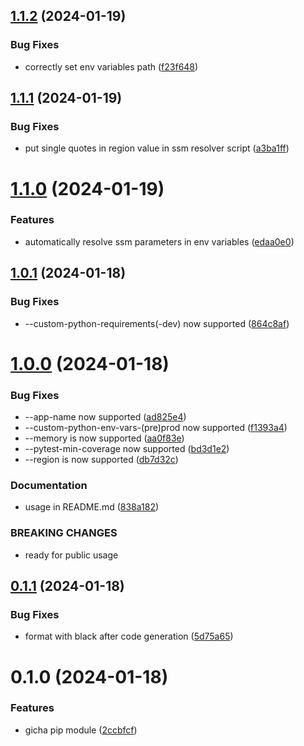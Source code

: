 ## [1.1.2](https://github.com/hei-school/gicha-cli/compare/v1.1.1...v1.1.2) (2024-01-19)


### Bug Fixes

* correctly set env variables path ([f23f648](https://github.com/hei-school/gicha-cli/commit/f23f6480929eac529227429f1db245e30e3fd715))



## [1.1.1](https://github.com/hei-school/gicha-cli/compare/v1.1.0...v1.1.1) (2024-01-19)


### Bug Fixes

* put single quotes in region value in ssm resolver script ([a3ba1ff](https://github.com/hei-school/gicha-cli/commit/a3ba1ff9902d27f0357da14bf871babec214927c))



# [1.1.0](https://github.com/hei-school/gicha-cli/compare/v1.0.1...v1.1.0) (2024-01-19)


### Features

* automatically resolve ssm parameters in env variables ([edaa0e0](https://github.com/hei-school/gicha-cli/commit/edaa0e0a4a04d27cc71e6129a885cfd30a4e9b90))



## [1.0.1](https://github.com/hei-school/gicha-cli/compare/v1.0.0...v1.0.1) (2024-01-18)


### Bug Fixes

* --custom-python-requirements(-dev) now supported ([864c8af](https://github.com/hei-school/gicha-cli/commit/864c8af54a48c44149dac391dcb5f7fe705c7580))



# [1.0.0](https://github.com/hei-school/gicha-cli/compare/v0.1.1...v1.0.0) (2024-01-18)


### Bug Fixes

* --app-name now supported ([ad825e4](https://github.com/hei-school/gicha-cli/commit/ad825e4cda48a3c2cfd5ea513199f5398803dfc3))
* --custom-python-env-vars-(pre)prod now supported ([f1393a4](https://github.com/hei-school/gicha-cli/commit/f1393a403f1999501000baae85a58083f77598ea))
* --memory is now supported ([aa0f83e](https://github.com/hei-school/gicha-cli/commit/aa0f83e2212f154ee67aa1bfe1c2c4e1a75700f6))
* --pytest-min-coverage now supported ([bd3d1e2](https://github.com/hei-school/gicha-cli/commit/bd3d1e24869f3c250538434dfd35cda2c6e0c367))
* --region is now supported ([db7d32c](https://github.com/hei-school/gicha-cli/commit/db7d32c7e0ab5b7b9cd2bbf3d46271faabcd6661))


### Documentation

* usage in README.md ([838a182](https://github.com/hei-school/gicha-cli/commit/838a182fca814942da5acef038dbffa56139c254))


### BREAKING CHANGES

* ready for public usage



## [0.1.1](https://github.com/hei-school/gicha-cli/compare/v0.1.0...v0.1.1) (2024-01-18)


### Bug Fixes

* format with black after code generation ([5d75a65](https://github.com/hei-school/gicha-cli/commit/5d75a65beb8011ee8efa5a62ee9e39b37e1b4855))



# 0.1.0 (2024-01-18)


### Features

* gicha pip module ([2ccbfcf](https://github.com/hei-school/gicha-cli/commit/2ccbfcf121ea7fbacfb387f2d58f1fe45b0e3639))



